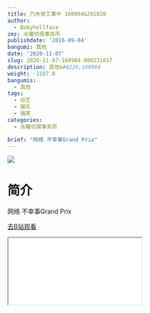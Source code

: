 ```yaml
---
title: 乃木坂工事中 160904&201028
author:
  - Babyhellface
zmz: 水曜侦探事务所
publishdate: '2016-09-04'
bangumi: 其他
date: '2020-11-07'
slug: 2020-11-07-160904-800231657
description: 其他&#8226;160904
weight: -1107.0
bangumis:
  - 其他
tags:
  - 综艺
  - 娱乐
  - 搞笑
categories:
  - 水曜侦探事务所

brief: "网络 不幸事Grand Prix"
---
```

![](https://raw.githubusercontent.com/tcgriffith/owaraisite/master/static/tmpimg/623a4a50fdcca391683adc3f80e2a5dafb7cfb34.jpg.480.jpg)
# 简介  
网络
不幸事Grand Prix  

[去B站观看](https://www.bilibili.com/video/av800231657/)
<div class ="resp-container"><iframe class="testiframe" src="//player.bilibili.com/player.html?aid=800231657"", scrolling="no", allowfullscreen="true" > </iframe></div> 
